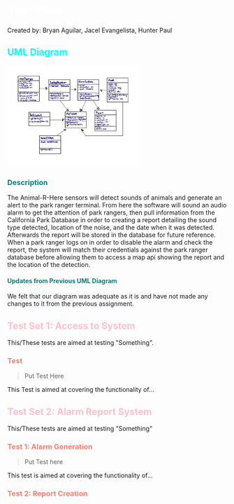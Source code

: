 # <span style="color:white"> Test Plan </span>
Created by: Bryan Aguilar, Jacel Evangelista, Hunter Paul

## <span style="color:aqua"> UML Diagram </span>
<img src="UMLDiagram.jpg" width=60% height=60%>

### <span style="color:teal"> Description </span>
The Animal-R-Here sensors will detect sounds of animals and generate an alert to the park ranger terminal. From here 
the software will sound an audio alarm to get the attention of park rangers, then pull information from the California 
Park Database in order to creating a report detailing the sound type detected, location of the noise, and the date when 
it was detected. Afterwards the report will be stored in the database for future reference. When a park ranger logs on 
in order to disable the alarm and check the report, the system will match their credentials against the park ranger database
before allowing them to access a map api showing the report and the location of the detection.

#### <span style="color:teal"> Updates from Previous UML Diagram </span>
We felt that our diagram was adequate as it is and have not made any changes to it from the previous assignment.

## <span style="color:pink"> Test Set 1: Access to System </span>
This/These tests are aimed at testing "Something".

### <span style="color:salmon"> Test </span>
>Put Test Here

This Test is aimed at covering the functionality of...


## <span style="color:pink"> Test Set 2: Alarm Report System </span>
This/These tests are aimed at testing "Something"

### <span style="color:salmon"> Test 1: Alarm Generation </span>
>Put Test here

This test is aimed at covering the functionality of...

### <span style="color:salmon"> Test 2: Report Creation </span>
